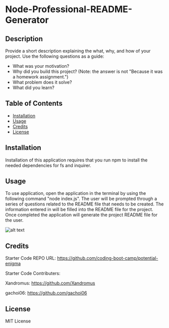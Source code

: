 # Node-Professional-README-Generator

## Description

Provide a short description explaining the what, why, and how of your project. Use the following questions as a guide:

- What was your motivation?
- Why did you build this project? (Note: the answer is not "Because it was a homework assignment.")
- What problem does it solve?
- What did you learn?


## Table of Contents

- [Installation](#installation)
- [Usage](#usage)
- [Credits](#credits)
- [License](#license)


## Installation

Installation of this application requires that you run npm to install the needed dependencies for fs and inquirer.


## Usage

To use application, open the application in the terminal by using the following command "node index.js". The user will be prompted through a series of questions related to the README file that needs to be created.  The information entered in will be filled into the README file for the project.  Once completed the application will generate the project README file for the user.

![alt text](assets/images/screenshot.png)


## Credits

Starter Code REPO URL:
https://github.com/coding-boot-camp/potential-enigma

Starter Code Contributers:

Xandromus:
https://github.com/Xandromus


gachoi06:
https://github.com/gachoi06


## License

MIT License

